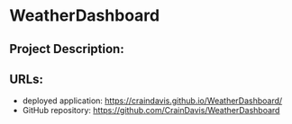 # WeatherDashboard
## Project Description:
## URLs:
* deployed application: https://craindavis.github.io/WeatherDashboard/
* GitHub repository: https://github.com/CrainDavis/WeatherDashboard
